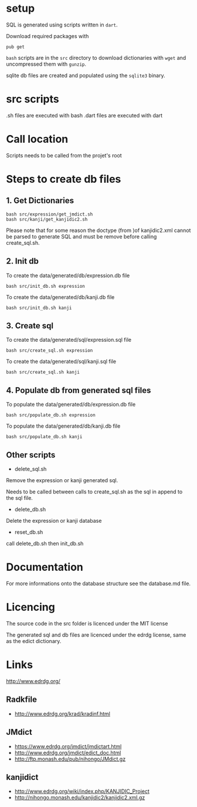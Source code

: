 # setup

SQL is generated using scripts written in `dart`.

Download required packages with

	pub get


`bash` scripts are in the `src` directory to download dictionaries with `wget` and uncompressed them with `gunzip`.

sqlite db files are created and populated using the `sqlite3` binary.

# src scripts

.sh files are executed with bash
.dart files are executed with dart

# Call location

Scripts needs to be called from the projet's root

# Steps to create db files

## 1. Get Dictionaries

    bash src/expression/get_jmdict.sh
    bash src/kanji/get_kanjidic2.sh

Please note that for some reason the doctype (from <!DOCTYPE kanjidic2 [ to ]> )of kanjidic2.xml cannot be parsed to generate SQL and must be remove before calling create_sql.sh.

## 2. Init db

To create the data/generated/db/expression.db file

    bash src/init_db.sh expression

To create the data/generated/db/kanji.db file

	bash src/init_db.sh kanji

## 3. Create sql

To create the data/generated/sql/expression.sql file

	bash src/create_sql.sh expression

To create the data/generated/sql/kanji.sql file

	bash src/create_sql.sh kanji

## 4. Populate db from generated sql files


To populate the data/generated/db/expression.db file

	bash src/populate_db.sh expression

To populate the data/generated/db/kanji.db file

	bash src/populate_db.sh kanji


## Other scripts

* delete_sql.sh

Remove the expression or kanji generated sql.

Needs to be called between calls to create_sql.sh as the sql in append to the sql file.

* delete_db.sh

Delete the expression or kanji database

* reset_db.sh

call delete_db.sh then init_db.sh

# Documentation

For more informations onto the database structure see the database.md file.

# Licencing

The source code in the src folder is licenced under the MIT license

The generated sql and db files are licenced under the edrdg license, same as the edict dictionary.

# Links

http://www.edrdg.org/

## Radkfile

* http://www.edrdg.org/krad/kradinf.html

## JMdict

* https://www.edrdg.org/jmdict/jmdictart.html
* http://www.edrdg.org/jmdict/edict_doc.html
* http://ftp.monash.edu/pub/nihongo/JMdict.gz

## kanjidict

* http://www.edrdg.org/wiki/index.php/KANJIDIC_Project
* http://nihongo.monash.edu/kanjidic2/kanjidic2.xml.gz
